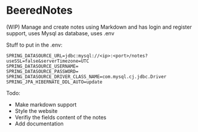 # BeeredNotes
(WIP) Manage and create notes using Markdown and has login and register support, uses Mysql as database, uses .env

Stuff to put in the .env:
```
SPRING_DATASOURCE_URL=jdbc:mysql://<ip>:<port>/notes?useSSL=false&serverTimezone=UTC
SPRING_DATASOURCE_USERNAME=
SPRING_DATASOURCE_PASSWORD=
SPRING_DATASOURCE_DRIVER_CLASS_NAME=com.mysql.cj.jdbc.Driver
SPRING_JPA_HIBERNATE_DDL_AUTO=update
```

Todo:
- Make markdown support
- Style the website
- Verifiy the fields content of the notes
- Add documentation
